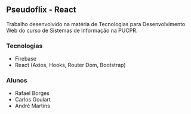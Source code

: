 ## Pseudoflix - React

Trabalho desenvolvido na matéria de Tecnologias para Desenvolvimento Web do curso de Sistemas de Informação na PUCPR.

### Tecnologias
- Firebase
- React (Axios, Hooks, Router Dom, Bootstrap)

### Alunos
- Rafael Borges
- Carlos Goulart
- André Martins
